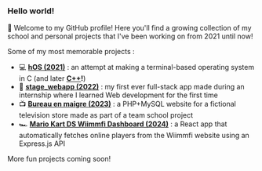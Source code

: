 ### Hello world!

👋 Welcome to my GitHub profile! Here you'll find a growing collection of my school and personal projects that I've been working on from 2021 until now!

Some of my most memorable projects :
- 💻 **[hOS (2021)](https://github.com/itshichabk/hOS_C)** : an attempt at making a terminal-based operating system in C (and later **[C++](https://github.com/itshichabk/hOS_Cpp)!**)
- 💼 **[stage_webapp (2022)](https://github.com/itshichabk/stage_webapp)** : my first ever full-stack app made during an internship where I learned Web development for the first time
- 📺 **[Bureau en maigre (2023)](https://github.com/Archidoc142/Projet-Web)** : a PHP+MySQL website for a fictional television store made as part of a team school project
- 🏎 **[Mario Kart DS Wiimmfi Dashboard (2024)](https://github.com/itshichabk/mkds-wiimmfi-dashboard)** : a React app that automatically fetches online players from the Wiimmfi website using an Express.js API

More fun projects coming soon!

<!--
**itshichabk/itshichabk** is a ✨ _special_ ✨ repository because its `README.md` (this file) appears on your GitHub profile.

Here are some ideas to get you started:

- 🔭 I’m currently working on ...
- 🌱 I’m currently learning ...
- 👯 I’m looking to collaborate on ...
- 🤔 I’m looking for help with ...
- 💬 Ask me about ...
- 📫 How to reach me: ...
- ⚡ Fun fact: ...
-->
